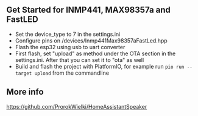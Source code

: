 ## Get Started for INMP441, MAX98357a and FastLED
- Set the device_type to 7 in the settings.ini
- Configure pins on /devices/Inmp441Max98357aFastLed.hpp
- Flash the esp32 using usb to uart converter
- First flash, set "upload" as method under the OTA section in the settings.ini. After that you can set it to "ota" as well
- Build and flash the project with PlatformIO, for example run `pio run --target upload` from the commandline


## More info
https://github.com/ProrokWielki/HomeAssistantSpeaker
